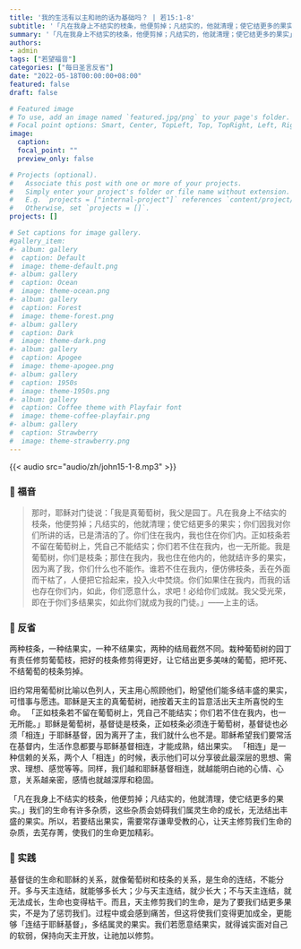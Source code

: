 ```yaml
---
title: '我的生活有以主和祂的话为基础吗？ | 若15:1-8'
subtitle: '「凡在我身上不结实的枝条，他便剪掉；凡结实的，他就清理；使它结更多的果实」（若15:2）'
summary: '「凡在我身上不结实的枝条，他便剪掉；凡结实的，他就清理；使它结更多的果实」（若15:2）'
authors:
- admin
tags: ["若望福音"]
categories: ["每日圣言反省"]
date: "2022-05-18T00:00:00+08:00"
featured: false
draft: false

# Featured image
# To use, add an image named `featured.jpg/png` to your page's folder.
# Focal point options: Smart, Center, TopLeft, Top, TopRight, Left, Right, BottomLeft, Bottom, BottomRight
image:
  caption:
  focal_point: ""
  preview_only: false

# Projects (optional).
#   Associate this post with one or more of your projects.
#   Simply enter your project's folder or file name without extension.
#   E.g. `projects = ["internal-project"]` references `content/project/deep-learning/index.md`.
#   Otherwise, set `projects = []`.
projects: []

# Set captions for image gallery.
#gallery_item:
#- album: gallery
#  caption: Default
#  image: theme-default.png
#- album: gallery
#  caption: Ocean
#  image: theme-ocean.png
#- album: gallery
#  caption: Forest
#  image: theme-forest.png
#- album: gallery
#  caption: Dark
#  image: theme-dark.png
#- album: gallery
#  caption: Apogee
#  image: theme-apogee.png
#- album: gallery
#  caption: 1950s
#  image: theme-1950s.png
#- album: gallery
#  caption: Coffee theme with Playfair font
#  image: theme-coffee-playfair.png
#- album: gallery
#  caption: Strawberry
#  image: theme-strawberry.png
---
```


{{< audio src="audio/zh/john15-1-8.mp3" >}}

### :love_letter: 福音
> 那时，耶稣对门徒说：「我是真葡萄树，我父是园丁。凡在我身上不结实的枝条，他便剪掉；凡结实的，他就清理；使它结更多的果实；你们因我对你们所讲的话，已是清洁的了。你们住在我内，我也住在你们内。正如枝条若不留在葡萄树上，凭自己不能结实；你们若不住在我内，也一无所能。我是葡萄树，你们是枝条；那住在我内，我也住在他内的，他就结许多的果实，因为离了我，你们什么也不能作。谁若不住在我内，便仿佛枝条，丢在外面而干枯了，人便把它拾起来，投入火中焚烧。你们如果住在我内，而我的话也存在你们内，如此，你们愿意什么，求吧！必给你们成就。我父受光荣，即在于你们多结果实，如此你们就成为我的门徒。」——上主的话。


### :speech_balloon: 反省
两种枝条，一种结果实，一种不结果实，两种的结局截然不同。栽种葡萄树的园丁有责任修剪葡萄枝，把好的枝条修剪得更好，让它结出更多美味的葡萄，把坏死、不结葡萄的枝条剪掉。

旧约常用葡萄树比喻以色列人，天主用心照顾他们，盼望他们能多结丰盛的果实，可惜事与愿违。耶稣是天主的真葡萄树，祂按着天主的旨意活出天主所喜悦的生命。
「正如枝条若不留在葡萄树上，凭自己不能结实；你们若不住在我内，也一无所能。」耶稣是葡萄树，基督徒是枝条，正如枝条必须连于葡萄树，基督徒也必须「相连」于耶稣基督，因为离开了主，我们就什么也不是。耶稣希望我们要常活在基督内，生活作息都要与耶稣基督相连，才能成熟，结出果实。 「相连」是一种信赖的关系，两个人「相连」的时候，表示他们可以分享彼此最深层的思想、需求、理想、感觉等等。同样，我们越和耶稣基督相连，就越能明白祂的心情、心意，关系越亲密，感情也就越深厚和稳固。

「凡在我身上不结实的枝条，他便剪掉；凡结实的，他就清理，使它结更多的果实。」我们的生命有许多杂质，这些杂质会妨碍我们属灵生命的成长，无法结出丰盛的果实。所以，若要结出果实，需要常存谦卑受教的心，让天主修剪我们生命的杂质，去芜存菁，使我们的生命更加精彩。

### :runner: 实践
基督徒的生命和耶稣的关系，就像葡萄树和枝条的关系，是生命的连结，不能分开。多与天主连结，就能够多长大；少与天主连结，就少长大；不与天主连结，就无法成长，生命也变得枯干。而且，天主修剪我们的生命，是为了要我们结更多果实，不是为了惩罚我们。过程中或会感到痛苦，但这将使我们变得更加成全，更能够「连结于耶稣基督」，多结属灵的果实。我们若愿意结果实，就得诚实面对自己的软弱，保持向天主开放，让祂加以修剪。
